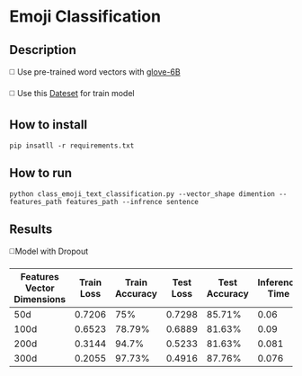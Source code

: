 # Emoji Classification

## Description

◻️ Use pre-trained word vectors with [glove-6B](https://drive.google.com/drive/u/0/folders/1872m1KLAKxc1vDe2FIF080nRBErMdKge)

◻️ Use this [Dateset](https://drive.google.com/drive/u/0/folders/1IdNma6S94cvp07WjjRXHoljxN1UyBy9E) for train model


## How to install
```
pip insatll -r requirements.txt
```

## How to run
```
python class_emoji_text_classification.py --vector_shape dimention --features_path features_path --infrence sentence
```

## Results

◻️Model with Dropout

| Features Vector Dimensions  | Train Loss  | Train Accuracy |  Test Loss |  Test Accuracy | Inference Time |
| ----------------------      | ------      | --------       |   -------  | ---            | ---            |
| 50d                         |   0.7206    |    75%         |  0.7298    |    85.71%      |     0.06       | 
| 100d                        |   0.6523    |    78.79%      |  0.6889    |    81.63%      |     0.09       |
| 200d                        |   0.3144    |    94.7%       |  0.5233    |    81.63%      |     0.081      | 
| 300d                        |   0.2055    |    97.73%      |  0.4916    |    87.76%      |     0.076    | 
